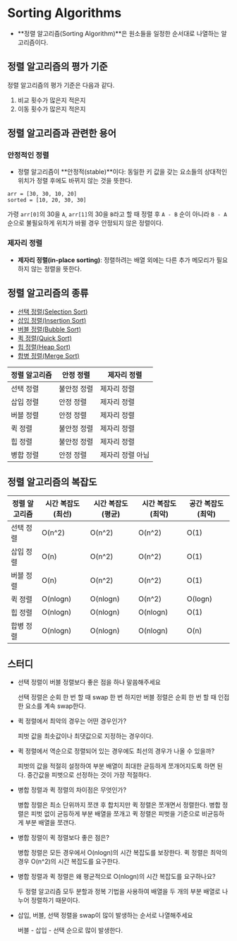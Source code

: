 # Sorting Algorithms

- **정렬 알고리즘(Sorting Algorithm)**은 원소들을 일정한 순서대로 나열하는 알고리즘이다.



## 정렬 알고리즘의 평가 기준

정렬 알고리즘의 평가 기준은 다음과 같다.

1. 비교 횟수가 많은지 적은지
2. 이동 횟수가 많은지 적은지



## 정렬 알고리즘과 관련한 용어

### 안정적인 정렬

- 정렬 알고리즘이 **안정적(stable)**이다: 동일한 키 값을 갖는 요소들의 상대적인 위치가 정렬 후에도 바뀌지 않는 것을 뜻한다.

```
arr = [30, 30, 10, 20]
sorted = [10, 20, 30, 30]
```

가령 `arr[0]`의 30을 `A`, `arr[1]`의 30을 `B`라고 할 때 정렬 후 `A - B` 순이 아니라 `B - A`순으로 불필요하게 위치가 바뀔 경우 안정되지 않은 정렬이다.

### 제자리 정렬

- **제자리 정렬(in-place sorting)**: 정렬하려는 배열 외에는 다른 추가 메모리가 필요하지 않는 정렬을 뜻한다.



## 정렬 알고리즘의 종류

- [선택 정렬(Selection Sort)](https://github.com/leegwae/algorithms/blob/main/Selection%20Sort.md)
- [삽입 정렬(Insertion Sort)](https://github.com/leegwae/algorithms/blob/main/Insertion%20Sort.md)
- [버블 정렬(Bubble Sort)](https://github.com/leegwae/algorithms/blob/main/Bubble%20Sort.md)
- [퀵 정렬(Quick Sort)](https://github.com/leegwae/algorithms/blob/main/Quick%20Sort.md)
- [힙 정렬(Heap Sort)](https://github.com/leegwae/algorithms/blob/main/Heap%20Sort.md)
- [합병 정렬(Merge Sort)](https://github.com/leegwae/algorithms/blob/main/Merge%20Sort.md)

| 정렬 알고리즘 | 안정 정렬   | 제자리 정렬      |
| ------------- | ----------- | ---------------- |
| 선택 정렬     | 불안정 정렬 | 제자리 정렬      |
| 삽입 정렬     | 안정 정렬   | 제자리 정렬      |
| 버블 정렬     | 안정 정렬   | 제자리 정렬      |
| 퀵 정렬       | 불안정 정렬 | 제자리 정렬      |
| 힙 정렬       | 불안정 정렬 | 제자리 정렬      |
| 병합 정렬     | 안정 정렬   | 제자리 정렬 아님 |



## 정렬 알고리즘의 복잡도

| 정렬 알고리즘 | 시간 복잡도(최선) | 시간 복잡도(평균) | 시간 복잡도(최악) | 공간 복잡도(최악) |
| ------------- | ----------------- | ----------------- | ----------------- | ----------------- |
| 선택 정렬     | O(n^2)            | O(n^2)            | O(n^2)            | O(1)              |
| 삽입 정렬     | O(n)              | O(n^2)            | O(n^2)            | O(1)              |
| 버블 정렬     | O(n)              | O(n^2)            | O(n^2)            | O(1)              |
| 퀵 정렬       | O(nlogn)          | O(nlogn)          | O(n^2)            | O(logn)           |
| 힙 정렬       | O(nlogn)          | O(nlogn)          | O(nlogn)          | O(1)              |
| 합병 정렬     | O(nlogn)          | O(nlogn)          | O(nlogn)          | O(n)              |



## 스터디

- 선택 정렬이 버블 정렬보다 좋은 점을 하나 말씀해주세요

  선택 정렬은 순회 한 번 할 때 swap 한 번 하지만 버블 정렬은 순회 한 번 할 때 인접한 요소를 계속 swap한다.

- 퀵 정렬에서 최악의 경우는 어떤 경우인가?

  피벗 값을 최솟값이나 최댓값으로 지정하는 경우이다.

- 퀵 정렬에서 역순으로 정렬되어 있는 경우에도 최선의 경우가 나올 수 있을까?

  피벗의 값을 적절히 설정하여 부분 배열이 최대한 균등하게 쪼개어지도록 하면 된다. 중간값을 피벗으로 선정하는 것이 가장 적절하다.

- 병합 정렬과 퀵 정렬의 차이점은 무엇인가?

  병합 정렬은 최소 단위까지 쪼갠 후 합치지만 퀵 정렬은 쪼개면서 정렬한다. 병합 정렬은 피벗 없이 균등하게 부분 배열을 쪼개고 퀵 정렬은 피벗을 기준으로 비균등하게 부분 배열을 쪼갠다.

- 병합 정렬이 퀵 정렬보다 좋은 점은?

  병합 정렬은 모든 경우에서 O(nlogn)의 시간 복잡도를 보장한다. 퀵 정렬은 최악의 경우 O(n^2)의 시간 복잡도를 요구한다.

- 병합 정렬과 퀵 정렬은 왜 평균적으로 O(nlogn)의 시간 복잡도를 요구하나요?

  두 정렬 알고리즘 모두 분할과 정복 기법을 사용하여 배열을 두 개의 부분 배열로 나누어 정렬하기 때문이다.

- 삽입, 버블, 선택 정렬을 swap이 많이 발생하는 순서로 나열해주세요

  버블 - 삽입 - 선택 순으로 많이 발생한다.

